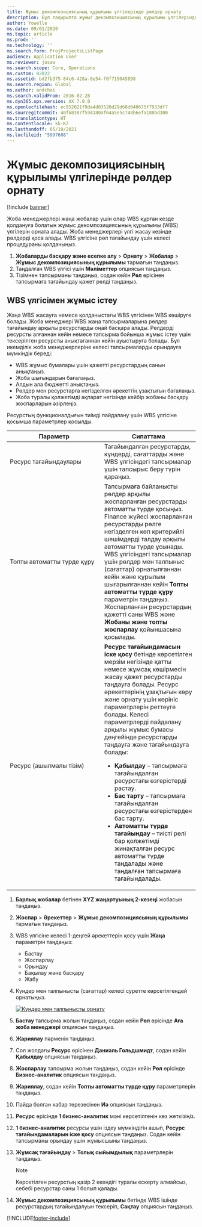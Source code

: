 ```yaml
---
title: Жұмыс декомпозициясының құрылымы үлгілерінде рөлдер орнату
description: Бұл тақырыпта жұмыс декомпозициясының құрылымы үлгілеріндегі рөл ақпаратын орнату туралы ақпарат берілген.
author: Yowelle
ms.date: 09/01/2020
ms.topic: article
ms.prod: ''
ms.technology: ''
ms.search.form: ProjProjectsListPage
audience: Application User
ms.reviewer: josaw
ms.search.scope: Core, Operations
ms.custom: 82022
ms.assetid: bd2fb375-84c6-428a-8e54-f0f719045898
ms.search.region: Global
ms.author: andchoi
ms.search.validFrom: 2016-02-28
ms.dyn365.ops.version: AX 7.0.0
ms.openlocfilehash: ec952021f9da4d83520d29d68d040675f7933df7
ms.sourcegitcommit: 40f68387f594180af64a5e5c748b6efa188bd300
ms.translationtype: HT
ms.contentlocale: kk-KZ
ms.lasthandoff: 05/10/2021
ms.locfileid: "5997608"
---
```

# <a name="set-up-roles-on-work-breakdown-structure-templates"></a>Жұмыс декомпозициясының құрылымы үлгілерінде рөлдер орнату

[!include [banner](../includes/banner.md)]

Жоба менеджерлері жаңа жобалар үшін олар WBS құрған кезде қолдануға болатын жұмыс декомпозициясының құрылымы (WBS) үлгілерін орната алады. Жоба менеджерлері үлгі жасау кезінде рөлдерді қоса алады. WBS үлгісіне рөл тағайындау үшін келесі процедураны қолданыңыз.

1. **Жобаларды басқару және есепке алу** > **Орнату** > **Жобалар** > **Жұмыс декомпозициясының құрылымы** тармағын таңдаңыз.
2. Таңдалған WBS үлгісі үшін **Мәліметтер** опциясын таңдаңыз.
3. Тізімнен тапсырманы таңдаңыз, содан кейін **Рөл** өрісінен тапсырмаға тағайындау қажет рөлді таңдаңыз.

## <a name="work-with-a-wbs"></a>WBS үлгісімен жұмыс істеу

Жаңа WBS жасауға немесе қолданыстағы WBS үлгісінен WBS көшіруге болады. Жоба менеджері WBS жаңа тапсырмаларына рөлдер тағайындау арқылы ресурстарды оңай басқара алады. Рөлдерді ресурсты алғаннан кейін немесе тапсырма бойынша жұмыс істеу үшін тексерілген ресурсты анықтағаннан кейін ауыстыруға болады. Бұл икемділік жоба менеджерлеріне келесі тапсырмаларды орындауға мүмкіндік береді:

- WBS жұмыс бумалары үшін қажетті ресурстардың санын анықтаңыз.
- Жоба шығындарын бағалаңыз.
- Алдын ала бюджетті анықтаңыз.
- Рөлдер мен ресурстарға негізделген әрекеттің ұзақтығын бағалаңыз.
- Жоба туралы қолжетімді ақпарат негізінде кейбір жобаны басқару жоспарларын әзірлеңіз.

Ресурстың функционалдығын тиімді пайдалану үшін WBS үлгісіне қосымша параметрлер қосылды.

<table>
<colgroup>
<col width="50%" />
<col width="50%" />
</colgroup>
<thead>
<tr class="header">
<th>Параметр</th>
<th>Сипаттама</th>
</tr>
</thead>
<tbody>
<tr class="odd">
<td>Ресурс тағайындаулары</td>
<td>Тағайындалған ресурстарды, күндерді, сағаттарды және WBS үлгісіндегі тапсырмалар үшін тапсырыс беру түрін қараңыз.</td>
</tr>
<tr class="even">
<td>Топты автоматты түрде құру</td>
<td>Тапсырмаға байланысты рөлдер арқылы жоспарланған ресурстарды автоматты түрде қосыңыз. Finance жүйесі жоспарланған ресурстарды рөлге негізделген көп критерийлі шешімдерді талдау арқылы автоматты түрде ұсынады. WBS үлгісіндегі тапсырмалар үшін рөлдер мен талпыныс (сағаттар) орнатылғаннан кейін және құрылым ​​шығарылғаннан кейін <strong>Топты автоматты түрде құру</strong> параметрін таңдаңыз. Жоспарланған ресурстардың қажетті саны WBS және <strong>Жобаны және топты жоспарлау</strong> қойыншасына қосылады.</td>
</tr>
<tr class="odd">
<td>Ресурс (ашылмалы тізім)</td>
<td><strong>Ресурс тағайындамасын іске қосу</strong> бетінде көрсетілген мерзім негізінде қатты немесе жұмсақ көшірмесін жасау қажет ресурстарды таңдауға болады. Ресурс әрекеттерінің ұзақтығын көру және орнату үшін көрініс параметрлерін реттеуге болады. Келесі параметрлерді пайдалану арқылы жұмыс бумасы деңгейінде ресурстарды таңдауға және тағайындауға болады:
<ul>
<li><strong>Қабылдау</strong> – тапсырмаға тағайындалған ресурстағы өзгерістерді растау.</li>
<li><strong>Бас тарту</strong> – тапсырмаға тағайындалған ресурстағы өзгерістерден бас тарту.</li>
<li><strong>Автоматты түрде тағайындау</strong> – тиісті рөлі бар қолжетімді жинақталған ресурс автоматты түрде таңдалады және таңдалған тапсырмаға тағайындалады.</li>
</ul></td>
</tr>
</tbody>
</table>

1. **Барлық жобалар** бетінен **XYZ жаңартуының 2-кезеңі** жобасын таңдаңыз.
2. **Жоспар** > **Әрекеттер** > **Жұмыс декомпозициясының құрылымы** тармағын таңдаңыз.
3. WBS үлгісіне келесі 1-деңгей әрекеттерін қосу үшін **Жаңа** параметрін таңдаңыз:

    - Бастау
    - Жоспарлау
    - Орындау
    - Бақылау және басқару
    - Жабу

4. Күндер мен талпынысты (сағаттар) келесі суретте көрсетілгендей орнатыңыз.

    [![Күндер мен талпынысты орнату](./media/projectresourcing10.jpg)](./media/projectresourcing10.jpg)

5. **Бастау** тапсырма жолын таңдаңыз, содан кейін **Рөл** өрісінде **Аға жоба менеджері** опциясын таңдаңыз.
6. **Жариялау** пәрменін таңдаңыз.
7. Сол жолдағы **Ресурс** өрісінен **Даниэль Гольдшмидт**, содан кейін **Қабылдау** опциясын таңдаңыз.
8. **Жоспарлау** тапсырма жолын таңдаңыз, содан кейін **Рөл** өрісінде **Бизнес-аналитик** опциясын таңдаңыз.
9. **Жариялау**, содан кейін **Топты автоматты түрде құру** параметрлерін таңдаңыз.
10. Пайда болған хабар терезесінен **Иә** опциясын таңдаңыз.
11. **Ресурс** өрісінде **1 бизнес-аналитик** мәні көрсетілгенін көз жеткізіңіз.
12. **1 бизнес-аналитик** ресурсы үшін іздеу мүмкіндігін ашып, **Ресурс тағайындамаларын іске қосу** опциясын таңдаңыз. Содан кейін тапсырманы орындау үшін жұмысшыны таңдаңыз.
13. **Жұмсақ тағайындау** &gt; **Толық сыйымдылық** параметрлерін таңдаңыз.

    > [!NOTE] 
    > Көрсетілген ресурстың қазір 2 екендігі туралы ескерту алмайсыз, себебі ресурстар саны 1 болып қалады.

14. **Жұмыс декомпозициясының құрылымы** бетінде WBS ішінде ресурстардың тағайындалуын тексеріп, **Сақтау** опциясын таңдаңыз.


[!INCLUDE[footer-include](../includes/footer-banner.md)]